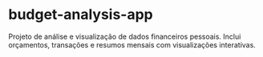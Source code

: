 # budget-analysis-app
Projeto de análise e visualização de dados financeiros pessoais. Inclui orçamentos, transações e resumos mensais com visualizações interativas.
